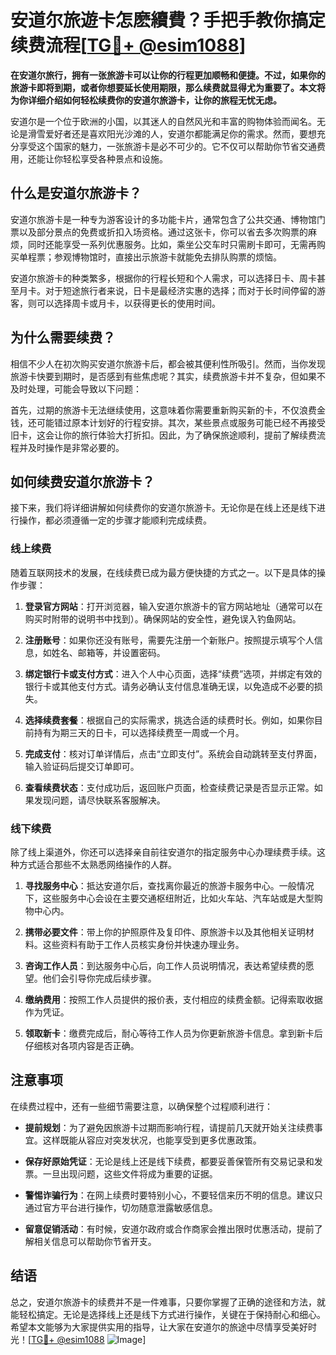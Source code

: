 # 安道尔旅遊卡怎麽續費？手把手教你搞定续费流程[[TG💪+ @esim1088](https://t.me/s/esim1088)]

**在安道尔旅行，拥有一张旅游卡可以让你的行程更加顺畅和便捷。不过，如果你的旅游卡即将到期，或者你想要延长使用期限，那么续费就显得尤为重要了。本文将为你详细介绍如何轻松续费你的安道尔旅游卡，让你的旅程无忧无虑。**

安道尔是一个位于欧洲的小国，以其迷人的自然风光和丰富的购物体验而闻名。无论是滑雪爱好者还是喜欢阳光沙滩的人，安道尔都能满足你的需求。然而，要想充分享受这个国家的魅力，一张旅游卡是必不可少的。它不仅可以帮助你节省交通费用，还能让你轻松享受各种景点和设施。

## 什么是安道尔旅游卡？

安道尔旅游卡是一种专为游客设计的多功能卡片，通常包含了公共交通、博物馆门票以及部分景点的免费或折扣入场资格。通过这张卡，你可以省去多次购票的麻烦，同时还能享受一系列优惠服务。比如，乘坐公交车时只需刷卡即可，无需再购买单程票；参观博物馆时，直接出示旅游卡就能免去排队购票的烦恼。

安道尔旅游卡的种类繁多，根据你的行程长短和个人需求，可以选择日卡、周卡甚至月卡。对于短途旅行者来说，日卡是最经济实惠的选择；而对于长时间停留的游客，则可以选择周卡或月卡，以获得更长的使用时间。

## 为什么需要续费？

相信不少人在初次购买安道尔旅游卡后，都会被其便利性所吸引。然而，当你发现旅游卡快要到期时，是否感到有些焦虑呢？其实，续费旅游卡并不复杂，但如果不及时处理，可能会导致以下问题：

首先，过期的旅游卡无法继续使用，这意味着你需要重新购买新的卡，不仅浪费金钱，还可能错过原本计划好的行程安排。其次，某些景点或服务可能已经不再接受旧卡，这会让你的旅行体验大打折扣。因此，为了确保旅途顺利，提前了解续费流程并及时操作是非常必要的。

## 如何续费安道尔旅游卡？

接下来，我们将详细讲解如何续费你的安道尔旅游卡。无论你是在线上还是线下进行操作，都必须遵循一定的步骤才能顺利完成续费。

### 线上续费

随着互联网技术的发展，在线续费已成为最方便快捷的方式之一。以下是具体的操作步骤：

1. **登录官方网站**：打开浏览器，输入安道尔旅游卡的官方网站地址（通常可以在购买时附带的说明书中找到）。确保网站的安全性，避免误入钓鱼网站。
   
2. **注册账号**：如果你还没有账号，需要先注册一个新账户。按照提示填写个人信息，如姓名、邮箱等，并设置密码。

3. **绑定银行卡或支付方式**：进入个人中心页面，选择“续费”选项，并绑定有效的银行卡或其他支付方式。请务必确认支付信息准确无误，以免造成不必要的损失。

4. **选择续费套餐**：根据自己的实际需求，挑选合适的续费时长。例如，如果你目前持有为期三天的日卡，可以选择续费至一周或一个月。

5. **完成支付**：核对订单详情后，点击“立即支付”。系统会自动跳转至支付界面，输入验证码后提交订单即可。

6. **查看续费状态**：支付成功后，返回账户页面，检查续费记录是否显示正常。如果发现问题，请尽快联系客服解决。

### 线下续费

除了线上渠道外，你还可以选择亲自前往安道尔的指定服务中心办理续费手续。这种方式适合那些不太熟悉网络操作的人群。

1. **寻找服务中心**：抵达安道尔后，查找离你最近的旅游卡服务中心。一般情况下，这些服务中心会设在主要交通枢纽附近，比如火车站、汽车站或是大型购物中心内。

2. **携带必要文件**：带上你的护照原件及复印件、原旅游卡以及其他相关证明材料。这些资料有助于工作人员核实身份并快速办理业务。

3. **咨询工作人员**：到达服务中心后，向工作人员说明情况，表达希望续费的愿望。他们会引导你完成后续步骤。

4. **缴纳费用**：按照工作人员提供的报价表，支付相应的续费金额。记得索取收据作为凭证。

5. **领取新卡**：缴费完成后，耐心等待工作人员为你更新旅游卡信息。拿到新卡后仔细核对各项内容是否正确。

## 注意事项

在续费过程中，还有一些细节需要注意，以确保整个过程顺利进行：

- **提前规划**：为了避免因旅游卡过期而影响行程，请提前几天就开始关注续费事宜。这样既能从容应对突发状况，也能享受到更多优惠政策。
  
- **保存好原始凭证**：无论是线上还是线下续费，都要妥善保管所有交易记录和发票。一旦出现问题，这些文件将成为重要的证据。

- **警惕诈骗行为**：在网上续费时要特别小心，不要轻信来历不明的信息。建议只通过官方平台进行操作，切勿随意泄露敏感信息。

- **留意促销活动**：有时候，安道尔政府或合作商家会推出限时优惠活动，提前了解相关信息可以帮助你节省开支。

## 结语

总之，安道尔旅游卡的续费并不是一件难事，只要你掌握了正确的途径和方法，就能轻松搞定。无论是选择线上还是线下方式进行操作，关键在于保持耐心和细心。希望本文能够为大家提供实用的指导，让大家在安道尔的旅途中尽情享受美好时光！[[TG💪+ @esim1088](https://t.me/s/esim1088) ![Image](https://i.postimg.cc/4NQfJmqS/Snipaste-2025-05-13-00-14-12.png)]